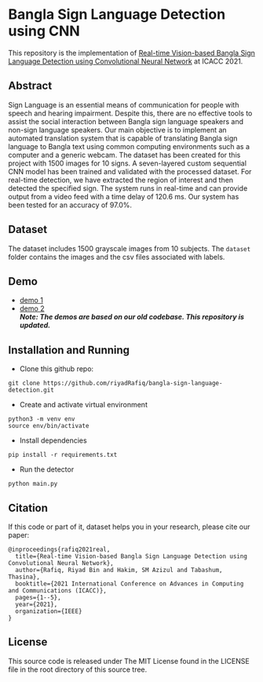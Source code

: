 # Bangla Sign Language Detection using CNN

This repository is the implementation of [Real-time Vision-based Bangla Sign Language Detection using Convolutional Neural Network](https://ieeexplore.ieee.org/document/9708141) at ICACC 2021.   

## Abstract
Sign Language is an essential means of communication for people with speech and hearing impairment. Despite this, there are no effective tools to assist the social interaction between Bangla sign language speakers and non-sign language speakers. Our main objective is to implement an automated translation system that is capable of translating Bangla sign language to Bangla text using common computing environments such as a computer and a generic webcam. The dataset has been created for this project with 1500 images for 10 signs. A seven-layered custom sequential CNN model has been trained and validated with the processed dataset. For real-time detection, we have extracted the region of interest and then detected the specified sign. The system runs in real-time and can provide output from a video feed with a time delay of 120.6 ms. Our system has been tested for an accuracy of 97.0%.

## Dataset
The dataset includes 1500 grayscale images from 10 subjects. The ```dataset``` folder contains the images and the csv files associated with labels.  

## Demo
- [demo 1](https://drive.google.com/file/d/1f21jRfnnHEZqFPgOaFMk0BXiBL5e9APk/view?usp=sharing)
- [demo 2](https://drive.google.com/file/d/1ItHmSFEUjFuxchP08wDxVPeLQqR6hhdb/view?usp=sharing) <br />
**_Note: The demos are based on our old codebase. This repository is updated._**

## Installation and Running
- Clone this github repo:
```
git clone https://github.com/riyadRafiq/bangla-sign-language-detection.git
```
- Create and activate virtual environment
```
python3 -m venv env
source env/bin/activate
```
- Install dependencies
```
pip install -r requirements.txt
```
- Run the detector
```
python main.py
```
## Citation
If this code or part of it, dataset helps you in your research, please cite our paper: 
```
@inproceedings{rafiq2021real,
  title={Real-time Vision-based Bangla Sign Language Detection using Convolutional Neural Network},
  author={Rafiq, Riyad Bin and Hakim, SM Azizul and Tabashum, Thasina},
  booktitle={2021 International Conference on Advances in Computing and Communications (ICACC)},
  pages={1--5},
  year={2021},
  organization={IEEE}
}
```
## License
This source code is released under The MIT License found in the LICENSE file in the root directory of this source tree.
